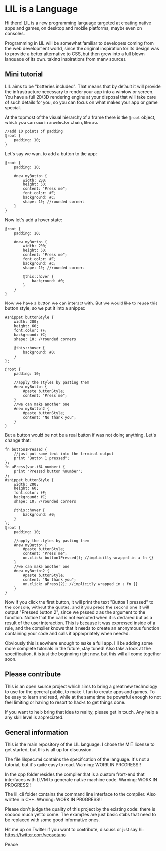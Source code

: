 # LIL is a Language

Hi there! LIL is a new programming language targeted at creating native apps and games, on desktop and mobile platforms, maybe even on consoles.

Programming in LIL will be somewhat familiar to developers coming from the web development world, since the original inspiration for its design was
to provide a better alternative to CSS, but then grew into a full blown language of its own, taking inspirations from many sources.

## Mini tutorial

LIL aims to be "batteries included". That means that by default it will provide the infrastructure necessary to render your app into a window or screen.
You have a full 2D/3D rendering engine at your disposal that will take care of such details for you, so you can focus on what makes your app or game special.

At the topmost of the visual hierarchy of a frame there is the `@root` object, which you can use in a selector chain, like so:

	//add 10 points of padding
	@root {
		padding: 10;
	}

Let's say we want to add a button to the app:

	@root {
		padding: 10;

		#new myButton {
			width: 200;
			height: 60;
			content: "Press me";
			font.color: #F;
			background: #C;
			shape: 10; //rounded corners
		}
	}

Now let's add a hover state:

	@root {
		padding: 10;

		#new myButton {
			width: 200;
			height: 60;
			content: "Press me";
			font.color: #F;
			background: #C;
			shape: 10; //rounded corners
			
			@this::hover {
				background: #0;
			}
		}
	}

Now we have a button we can interact with. But we would like to reuse this button style, so we put it into a snippet:

	#snippet buttonStyle {
		width: 200;
		height: 60;
		font.color: #F;
		background: #C;
		shape: 10; //rounded corners

		@this::hover {
			background: #0;
		}
	};

	@root {
		padding: 10;

		//apply the styles by pasting them
		#new myButton {
			#paste buttonStyle;
			content: "Press me";
		}
		//we can make another one 
		#new myButton2 {
			#paste buttonStyle;
			content: "No thank you";
		}
	}

But a button would be not be a real button if was not doing anything. Let's change that:

	fn button1Pressed {
		//just put some text into the terminal output
		print "Button 1 pressed";
	};
	fn aPress(var.i64 number) {
		print "Pressed button %number";
	};
	#snippet buttonStyle {
		width: 200;
		height: 60;
		font.color: #F;
		background: #C;
		shape: 10; //rounded corners

		@this::hover {
			background: #0;
		}
	};
	@root {
		padding: 10;

		//apply the styles by pasting them
		#new myButton {
			#paste buttonStyle;
			content: "Press me";
			on.click: button1Pressed(); //implicitly wrapped in a fn {}
		}
		//we can make another one 
		#new myButton2 {
			#paste buttonStyle;
			content: "No thank you";
			on.click: aPress(2); //implicitly wrapped in a fn {}
		}
	}

Now if you click the first button, it will print the text "Button 1 pressed" to the console, without the quotes, and if you press the second one it
will output "Pressed button 2", since we passed `2` as the argument to the function. Notice that the call is not executed when it is declared but
as a result of the user interaction. This is because it was expressed inside of a rule, and the compiler knows that it needs to create an anonymous
function containing your code and calls it appropriately when needed.

Obviously this is nowhere enough to make a full app. I'll be adding some more complete tutorials in the future, stay tuned! Also take a look at the
specification, it is just the beginning right now, but this will all come together soon.

## Please contribute
This is an open source project which aims to bring a great new technology to use for the general public, to make it fun to create apps and games.
To be easy to learn and read, while at the same time be powerful enough to not feel limiting or having to resort to hacks to get things done.

If you want to help bring that idea to reality, please get in touch. Any help a any skill level is appreciated.

## General information

This is the main repository of the LIL language. I chose the MIT license to get started, but this is all up for discussion.

The file lilspec.md contains the specification of the language. It's not a tutorial, but it's quite easy to read. Warning: WORK IN PROGRESS!!

In the cpp folder resides the compiler that is a custom front-end that interfaces with LLVM to generate native machine code. Warning: WORK IN PROGRESS!!

The lil_cli folder contains the command line interface to the compiler. Also written in C++. Warning: WORK IN PROGRESS!!

Please don't judge the quality of this project by the existing code: there is sooooo much yet to come. The examples are just basic stubs that need to be
replaced with some good informative ones.

Hit me up on Twitter if you want to contribute, discuss or just say hi: https://twitter.com/veosotano

Peace

